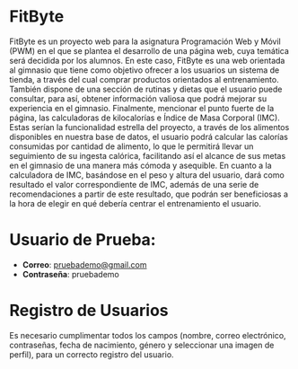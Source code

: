 # FitByte

FitByte es un proyecto web para la asignatura Programación Web y Móvil (PWM) en el que se plantea el desarrollo de una página web, cuya temática será decidida por los alumnos. En este caso, FitByte es una web orientada al gimnasio que tiene como objetivo ofrecer a los usuarios un sistema de tienda, a través del cual comprar productos orientados al entrenamiento. También dispone de una sección de rutinas y dietas que el usuario puede consultar, para así, obtener información valiosa que podrá mejorar su experiencia en el gimnasio. Finalmente, mencionar el punto fuerte de la página, las calculadoras de kilocalorías e Índice de Masa Corporal (IMC). Estas serían la funcionalidad estrella del proyecto, a través de los alimentos disponibles en nuestra base de datos, el usuario podrá calcular las calorías consumidas por cantidad de alimento, lo que le permitirá llevar un seguimiento de su ingesta calórica, facilitando así el alcance de sus metas en el gimnasio de una manera más cómoda y asequible. En cuanto a la calculadora de IMC, basándose en el peso y altura del usuario, dará como resultado el valor correspondiente de IMC, además de una serie de recomendaciones a partir de este resultado, que podrán ser beneficiosas a la hora de elegir en qué debería centrar el entrenamiento el usuario.

# Usuario de Prueba:

- **Correo**: pruebademo@gmail.com
- **Contraseña**: pruebademo

# Registro de Usuarios

Es necesario cumplimentar todos los campos (nombre, correo electrónico, contraseñas, fecha de nacimiento, género y seleccionar una imagen de perfil), para un correcto registro del usuario.
